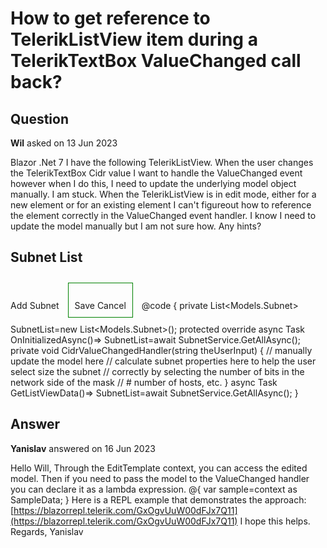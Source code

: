 # How to get reference to TelerikListView item during a TelerikTextBox ValueChanged call back?

## Question

**Wil** asked on 13 Jun 2023

Blazor .Net 7 I have the following TelerikListView. When the user changes the TelerikTextBox Cidr value I want to handle the ValueChanged event however when I do this, I need to update the underlying model object manually. I am stuck. When the TelerikListView is in edit mode, either for a new element or for an existing element I can't figureout how to reference the element correctly in the ValueChanged event handler. I know I need to update the model manually but I am not sure how. Any hints? <TelerikListView Data="@SubnetList" Width="700px" Pageable="true" OnCreate="@CreateHandler" OnDelete="@DeleteHandler" OnUpdate="@UpdateHandler" OnEdit="@EditHandler" OnCancel="@CancelHandler"> <HeaderTemplate> <h2> Subnet List </h2> <ListViewCommandButton Command="Add" Icon="@FontIcon.Plus"> Add Subnet </ListViewCommandButton> </HeaderTemplate> <Template> <div class="listview-item"> <h4> @context.Cidr </h4> <ListViewCommandButton Command="Edit" Icon="@FontIcon.Pencil"> Edit </ListViewCommandButton> <ListViewCommandButton Command="Delete" Icon="@FontIcon.Trash"> Delete </ListViewCommandButton> </div> </Template> <EditTemplate> <div style="border: 1px solid green; margin: 10px; padding: 10px; display: inline-block;"> <TelerikFloatingLabel Text="CIDR"> <TelerikTextBox Id="Cidr" ValueChanged="@CidrValueChangedHandler" /> </TelerikFloatingLabel> <br /> <ListViewCommandButton Command="Save" Icon="@FontIcon.Save"> Save </ListViewCommandButton> <ListViewCommandButton Command="Cancel" Icon="@FontIcon.Cancel"> Cancel </ListViewCommandButton> </div> </EditTemplate> </TelerikListView> @code { private List<Models.Subnet> SubnetList=new List<Models.Subnet>(); protected override async Task OnInitializedAsync()=> SubnetList=await SubnetService.GetAllAsync(); private void CidrValueChangedHandler(string theUserInput) { // manually update the model here // calculate subnet properties here to help the user select size the subnet // correctly by selecting the number of bits in the network side of the mask // # number of hosts, etc. } async Task GetListViewData()=> SubnetList=await SubnetService.GetAllAsync(); }

## Answer

**Yanislav** answered on 16 Jun 2023

Hello Will, Through the EditTemplate context, you can access the edited model. Then if you need to pass the model to the ValueChanged handler you can declare it as a lambda expression. <TelerikListView Data="@ListViewData" Pageable="true" PageSize="15" OnUpdate="@UpdateHandler"> <EditTemplate> @{ var sample=context as SampleData; } <TelerikTextBox Id="Cidr" Value="@context.Name" ValueChanged="@((string theUserInput)=> CidrValueChangedHandler(theUserInput, sample))" /> Here is a REPL example that demonstrates the approach: [https://blazorrepl.telerik.com/GxOgvUuW00dFJx7Q11](https://blazorrepl.telerik.com/GxOgvUuW00dFJx7Q11) I hope this helps. Regards, Yanislav
